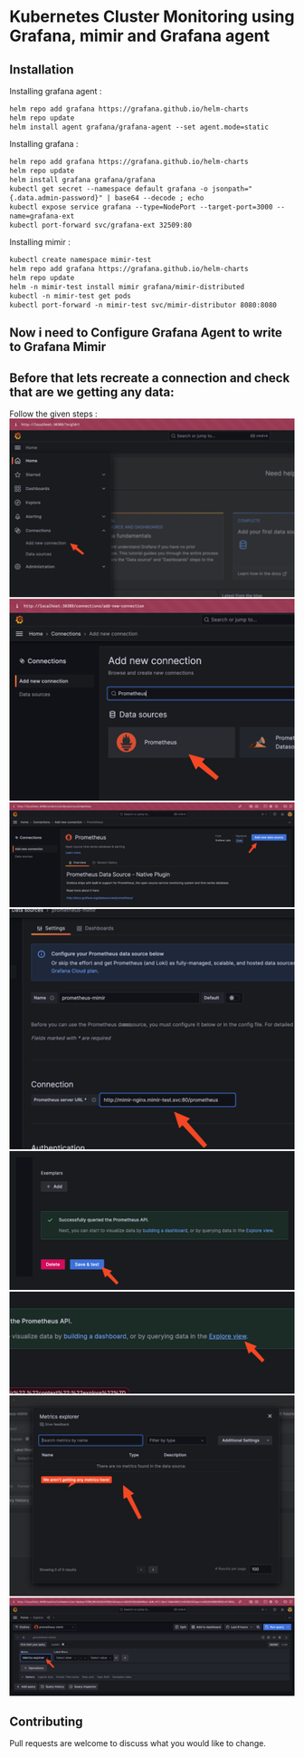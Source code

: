 # Kubernetes Cluster Monitoring using Grafana, mimir and Grafana agent



## Installation

Installing grafana agent : 
```
helm repo add grafana https://grafana.github.io/helm-charts
helm repo update
helm install agent grafana/grafana-agent --set agent.mode=static
```
Installing grafana : 
```
helm repo add grafana https://grafana.github.io/helm-charts
helm repo update
helm install grafana grafana/grafana
kubectl get secret --namespace default grafana -o jsonpath="{.data.admin-password}" | base64 --decode ; echo
kubectl expose service grafana --type=NodePort --target-port=3000 --name=grafana-ext
kubectl port-forward svc/grafana-ext 32509:80
```

Installing mimir : 
```
kubectl create namespace mimir-test
helm repo add grafana https://grafana.github.io/helm-charts
helm repo update
helm -n mimir-test install mimir grafana/mimir-distributed
kubectl -n mimir-test get pods
kubectl port-forward -n mimir-test svc/mimir-distributor 8080:8080
```
## Now i need to Configure Grafana Agent to write to Grafana Mimir

## Before that lets recreate a connection and check that are we getting any data:

Follow the given steps : 
![My animated logo](screenshots/1.png)
![My animated logo](screenshots/2.png)
![My animated logo](screenshots/3.png)
![My animated logo](screenshots/4.png)
![My animated logo](screenshots/5.png)
![My animated logo](screenshots/6.png)
![My animated logo](screenshots/7.png)
![My animated logo](screenshots/8.png)

## Contributing

Pull requests are welcome to discuss what you would like to change.
